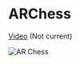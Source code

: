 # ARChess

[Video](https://www.youtube.com/watch?v=ZMNfGAd-KR8) (Not current)

![AR Chess](http://i.imgur.com/5UU2g8U.jpg)
